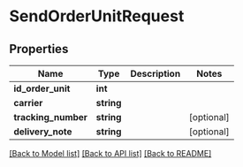 # SendOrderUnitRequest

## Properties
Name | Type | Description | Notes
------------ | ------------- | ------------- | -------------
**id_order_unit** | **int** |  | 
**carrier** | **string** |  | 
**tracking_number** | **string** |  | [optional] 
**delivery_note** | **string** |  | [optional] 

[[Back to Model list]](../README.md#documentation-for-models) [[Back to API list]](../README.md#documentation-for-api-endpoints) [[Back to README]](../README.md)


